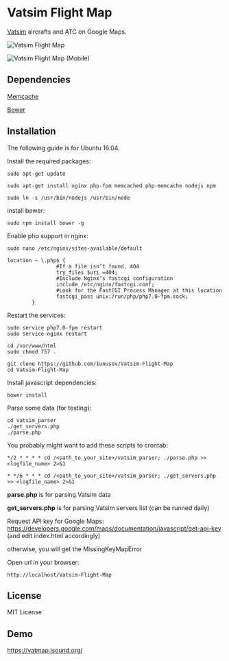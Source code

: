 # Vatsim Flight Map
[Vatsim](https://wikipedia.org/wiki/VATSIM) aircrafts and ATC on Google Maps.

![Vatsim Flight Map](http://jsound.org/img/vatmap.png "Vatsim Flight Map")

![Vatsim Flight Map (Mobile)](http://jsound.org/img/vatmap_mobile.jpg "Vatsim Flight Map (Mobile)")

## Dependencies
[Memcache](http://php.net/manual/ru/book.memcache.php)

[Bower](https://bower.io/)

## Installation

The following guide is for Ubuntu 16.04.

Install the required packages:
```
sudo apt-get update
```

```
sudo apt-get install nginx php-fpm memcached php-memcache nodejs npm
```

```
sudo ln -s /usr/bin/nodejs /usr/bin/node
```

install bower:
```
sudo npm install bower -g
```

Enable php support in nginx:
```
sudo nano /etc/nginx/sites-available/default
```

```
location ~ \.php$ {
                #If a file isn’t found, 404
                try_files $uri =404;
                #Include Nginx’s fastcgi configuration
                include /etc/nginx/fastcgi.conf;
                #Look for the FastCGI Process Manager at this location
                fastcgi_pass unix:/run/php/php7.0-fpm.sock;
        }
```

Restart the services:
```
sudo service php7.0-fpm restart
sudo service nginx restart
```

```
cd /var/www/html
sudo chmod 757 .
```

```
git clone https://github.com/Iunusov/Vatsim-Flight-Map
cd Vatsim-Flight-Map
```

Install javascript dependencies:
```
bower install
```

Parse some data (for testing):
```
cd vatsim_parser
./get_servers.php
./parse.php
```


You probably might want to add these scripts to crontab:
```
*/2 * * * * cd /<path_to_your_site>/vatsim_parser; ./parse.php >> <logfile_name> 2>&1

* */6 * * * cd /<path_to_your_site>/vatsim_parser; ./get_servers.php >> <logfile_name> 2>&1
```
**parse.php** is for parsing Vatsim data

**get_servers.php** is for parsing Vatsim servers list (can be runned daily)

Request API key for Google Maps:
https://developers.google.com/maps/documentation/javascript/get-api-key (and edit index.html accordingly)

otherwise, you will get the MissingKeyMapError

Open url in your browser:
```
http://localhost/Vatsim-Flight-Map
```

## License

MIT License

## Demo

https://vatmap.jsound.org/

